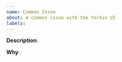 ```yaml
---
name: Common Issue
about: A common issue with the Yorkie UI
labels:
---
```


<!-- Please only use this template for submitting common issues -->

**Description**:

**Why**:
